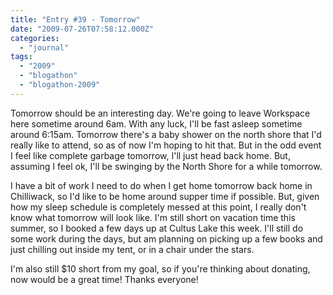 ```yaml
---
title: "Entry #39 - Tomorrow"
date: "2009-07-26T07:58:12.000Z"
categories: 
  - "journal"
tags: 
  - "2009"
  - "blogathon"
  - "blogathon-2009"
---
```


Tomorrow should be an interesting day. We're going to leave Workspace here sometime around 6am. With any luck, I'll be fast asleep sometime around 6:15am. Tomorrow there's a baby shower on the north shore that I'd really like to attend, so as of now I'm hoping to hit that. But in the odd event I feel like complete garbage tomorrow, I'll just head back home. But, assuming I feel ok, I'll be swinging by the North Shore for a while tomorrow.

I have a bit of work I need to do when I get home tomorrow back home in Chilliwack, so I'd like to be home around supper time if possible. But, given how my sleep schedule is completely messed at this point, I really don't know what tomorrow will look like. I'm still short on vacation time this summer, so I booked a few days up at Cultus Lake this week. I'll still do some work during the days, but am planning on picking up a few books and just chilling out inside my tent, or in a chair under the stars.

I'm also still $10 short from my goal, so if you're thinking about donating, now would be a great time! Thanks everyone!
